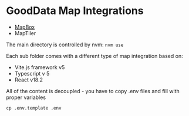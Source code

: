 # GoodData Map Integrations

- [MapBox](./mapbox_webpack/README.md)
- MapTiler

The main directory is controlled by nvm: `nvm use`

Each sub folder comes with a different type of map integration based on:
- Vite.js framework v5
- Typescript v 5
- React v18.2

All of the content is decoupled - you have to copy .env files and fill with proper variables 
```shell
cp .env.template .env
```
